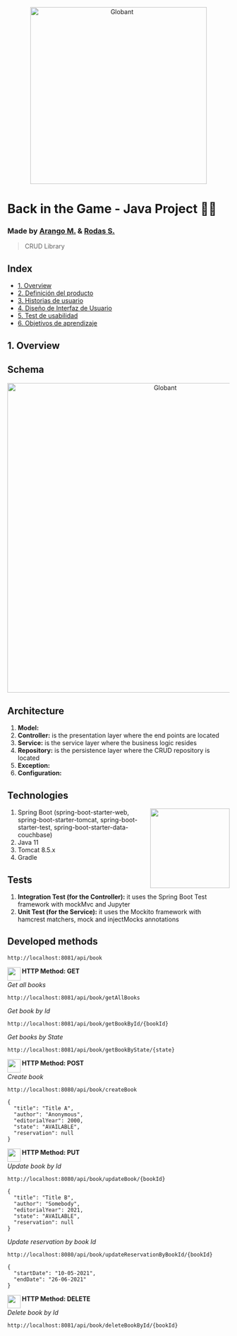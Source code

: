 <p align="center">
  <a title="Globant" target="_blank" href= "https://github.com/emae1712/final-project-globant">
    <img width=400px src="https://user-images.githubusercontent.com/68023969/124045972-7ee38200-d9d6-11eb-8e54-14bb8484d61e.png" alt="Globant">
  </a>
</p>

# Back in the Game - Java Project 👩‍💻
### Made by [Arango M.](https://github.com/emae1712) & [Rodas S.](https://github.com/SheillyR)
>CRUD Library
## Index

* [1. Overview](#1-overview)
* [2. Definición del producto](#2-definición-del-producto)
* [3. Historias de usuario](#3-historias-de-usuario)
* [4. Diseño de Interfaz de Usuario](#4-diseño-de-interfaz-de-usuario)
* [5. Test de usabilidad](#5-Test-de-usabilidad)
* [6. Objetivos de aprendizaje](#6-Objetivos-de-aprendizaje)

## 1. Overview

## Schema

<p align="center">
  <img width=700px src="https://user-images.githubusercontent.com/68023969/124052723-9b86b680-d9e4-11eb-8ae1-dcd9bb978ddc.JPG" alt="Globant">
</p>

## Architecture
 
 1. **Model:**
 2. **Controller:** is the presentation layer where the end points are located
 3. **Service:** is the service layer where the business logic resides
 4. **Repository:** is the persistence layer where the CRUD repository is located
 5. **Exception:**
 6. **Configuration:**
 
 ## Technologies
 
 <p >
  <img align="right" height="180px" src="https://user-images.githubusercontent.com/68023969/124051684-90328b80-d9e2-11eb-8ad6-0e960fdcb4a5.png">
</p>

1. Spring Boot (spring-boot-starter-web, spring-boot-starter-tomcat, spring-boot-starter-test, spring-boot-starter-data-couchbase)
2. Java 11
3. Tomcat 8.5.x
6. Gradle

## Tests

 1. **Integration Test (for the Controller):** it uses the Spring Boot Test framework with mockMvc and Jupyter
 2. **Unit Test (for the Service):** it uses the Mockito framework with hamcrest matchers, mock and injectMocks annotations 
 
 ## Developed methods
 
 ```
http://localhost:8081/api/book
```
 
 <p >
  <img align="left" height= 30px src="https://user-images.githubusercontent.com/68023969/124558685-7c32c380-de00-11eb-84b8-cf2fdbd4f4c0.JPG">
</p>

 **HTTP Method: GET**
 
 *_Get all books_*

```
http://localhost:8081/api/book/getAllBooks
```
 
 *_Get book by Id_*

```
http://localhost:8081/api/book/getBookById/{bookId}
```
  
 *_Get books by State_*

```
http://localhost:8081/api/book/getBookByState/{state}
```

<p >
  <img align="left" height= 30px src="https://user-images.githubusercontent.com/68023969/124558273-09c1e380-de00-11eb-9b3d-8f6e5a093b6a.JPG">
</p>

 **HTTP Method: POST**

*_Create book_*

```
http://localhost:8080/api/book/createBook

```
```
{
  "title": "Title A",
  "author": "Anonymous",
  "editorialYear": 2000,
  "state": "AVAILABLE",
  "reservation": null
}
```

<p >
  <img align="left" height= 30px src="https://user-images.githubusercontent.com/68023969/124559128-f8c5a200-de00-11eb-9db3-180e6e6481c7.JPG">
</p>

 **HTTP Method: PUT**
 
*_Update book by Id_*
```
http://localhost:8080/api/book/updateBook/{bookId}
```
```
{
  "title": "Title B",
  "author": "Somebody",
  "editorialYear": 2021,
  "state": "AVAILABLE",
  "reservation": null
}
```
*_Update reservation by book Id_*
```
http://localhost:8080/api/book/updateReservationByBookId/{bookId}
```
```
{
  "startDate": "10-05-2021",
  "endDate": "26-06-2021"
}
```

<p >
  <img align="left" height= 30px src="https://user-images.githubusercontent.com/68023969/124559504-6a055500-de01-11eb-9952-a3a73d9b1d0e.JPG">
</p>

**HTTP Method: DELETE**
 
 *_Delete book by Id_*

```
http://localhost:8081/api/book/deleteBookById/{bookId}
```
